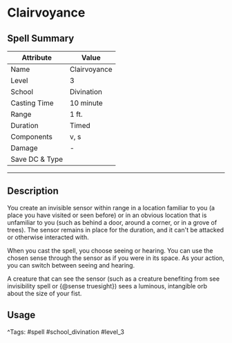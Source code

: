 # Clairvoyance

## Spell Summary

| Attribute        | Value                  |
|------------------|------------------------|
| Name             | Clairvoyance                 |
| Level            | 3                |
| School           | Divination          |
| Casting Time     | 10 minute              |
| Range            | 1 ft.            |
| Duration         | Timed             |
| Components       | v, s             |
| Damage           | -               |
| Save DC & Type   |              |

---

## Description

You create an invisible sensor within range in a location familiar to you (a place you have visited or seen before) or in an obvious location that is unfamiliar to you (such as behind a door, around a corner, or in a grove of trees). The sensor remains in place for the duration, and it can't be attacked or otherwise interacted with.

When you cast the spell, you choose seeing or hearing. You can use the chosen sense through the sensor as if you were in its space. As your action, you can switch between seeing and hearing.

A creature that can see the sensor (such as a creature benefiting from see invisibility spell or {@sense truesight}) sees a luminous, intangible orb about the size of your fist.

## Usage


^Tags: #spell #school_divination #level_3